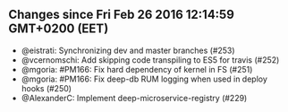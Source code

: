 ## Changes since Fri Feb 26 2016 12:14:59 GMT+0200 (EET)

 * @eistrati: Synchronizing dev and master branches (#253)
 * @vcernomschi: Add skipping code transpiling to ES5 for travis (#252)
 * @mgoria: #PM166: Fix hard dependency of kernel in FS (#251)
 * @mgoria: #PM166: Fix deep-db RUM logging when used in deploy hooks (#250)
 * @AlexanderC: Implement deep-microservice-registry (#229)
